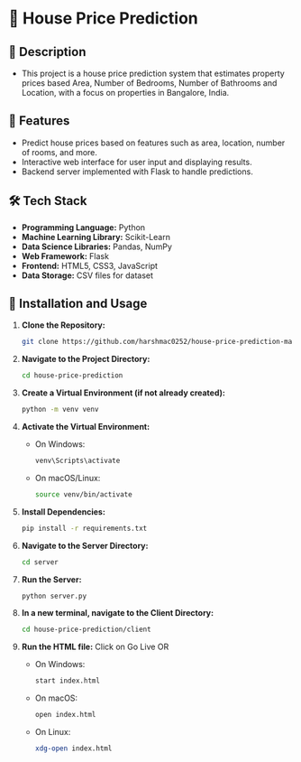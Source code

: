 # 🏡 House Price Prediction

## 📜 Description 

- This project is a house price prediction system that estimates property prices based Area, Number of Bedrooms, Number of Bathrooms and Location, with a focus on properties in Bangalore, India.

## 🌟 Features

- Predict house prices based on features such as area, location, number of rooms, and more.
- Interactive web interface for user input and displaying results.
- Backend server implemented with Flask to handle predictions.

## 🛠️ Tech Stack

- **Programming Language:** Python
- **Machine Learning Library:** Scikit-Learn
- **Data Science Libraries:** Pandas, NumPy
- **Web Framework:** Flask
- **Frontend:** HTML5, CSS3, JavaScript
- **Data Storage:** CSV files for dataset

## 🚀 Installation and Usage

1. **Clone the Repository:**
   ```bash
   git clone https://github.com/harshmac0252/house-price-prediction-main.git
   ```

2. **Navigate to the Project Directory:**
   ```bash
   cd house-price-prediction
   ```

3. **Create a Virtual Environment (if not already created):**
   ```bash
   python -m venv venv
   ```

4. **Activate the Virtual Environment:**
   - On Windows:
     ```bash
     venv\Scripts\activate
     ```
   - On macOS/Linux:
     ```bash
     source venv/bin/activate
     ```

6. **Install Dependencies:**
   ```bash
   pip install -r requirements.txt
   ```

7. **Navigate to the Server Directory:**
   ```bash
   cd server
   ```

8. **Run the Server:**
   ```bash
   python server.py
   ```

9. **In a new terminal, navigate to the Client Directory:**
   ```bash
   cd house-price-prediction/client
   ```

10. **Run the HTML file:**
   Click on Go Live
         OR
    - On Windows:
      ```bash
      start index.html
      ```
    - On macOS:
      ```bash
      open index.html
      ```
    - On Linux:
      ```bash
      xdg-open index.html
      ```
